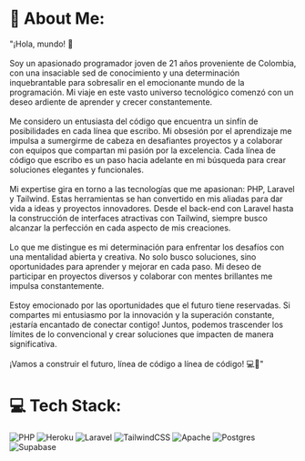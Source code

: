 # 💫 About Me:
"¡Hola, mundo! 👋<br><br>Soy un apasionado programador joven de 21 años proveniente de Colombia, con una insaciable sed de conocimiento y una determinación inquebrantable para sobresalir en el emocionante mundo de la programación. Mi viaje en este vasto universo tecnológico comenzó con un deseo ardiente de aprender y crecer constantemente.<br><br>Me considero un entusiasta del código que encuentra un sinfín de posibilidades en cada línea que escribo. Mi obsesión por el aprendizaje me impulsa a sumergirme de cabeza en desafiantes proyectos y a colaborar con equipos que compartan mi pasión por la excelencia. Cada línea de código que escribo es un paso hacia adelante en mi búsqueda para crear soluciones elegantes y funcionales.<br><br>Mi expertise gira en torno a las tecnologías que me apasionan: PHP, Laravel y Tailwind. Estas herramientas se han convertido en mis aliadas para dar vida a ideas y proyectos innovadores. Desde el back-end con Laravel hasta la construcción de interfaces atractivas con Tailwind, siempre busco alcanzar la perfección en cada aspecto de mis creaciones.<br><br>Lo que me distingue es mi determinación para enfrentar los desafíos con una mentalidad abierta y creativa. No solo busco soluciones, sino oportunidades para aprender y mejorar en cada paso. Mi deseo de participar en proyectos diversos y colaborar con mentes brillantes me impulsa constantemente.<br><br>Estoy emocionado por las oportunidades que el futuro tiene reservadas. Si compartes mi entusiasmo por la innovación y la superación constante, ¡estaría encantado de conectar contigo! Juntos, podemos trascender los límites de lo convencional y crear soluciones que impacten de manera significativa.<br><br>¡Vamos a construir el futuro, línea de código a línea de código! 💻🚀"


# 💻 Tech Stack:
![PHP](https://img.shields.io/badge/php-%23777BB4.svg?style=for-the-badge&logo=php&logoColor=white) ![Heroku](https://img.shields.io/badge/heroku-%23430098.svg?style=for-the-badge&logo=heroku&logoColor=white) ![Laravel](https://img.shields.io/badge/laravel-%23FF2D20.svg?style=for-the-badge&logo=laravel&logoColor=white) ![TailwindCSS](https://img.shields.io/badge/tailwindcss-%2338B2AC.svg?style=for-the-badge&logo=tailwind-css&logoColor=white) ![Apache](https://img.shields.io/badge/apache-%23D42029.svg?style=for-the-badge&logo=apache&logoColor=white) ![Postgres](https://img.shields.io/badge/postgres-%23316192.svg?style=for-the-badge&logo=postgresql&logoColor=white) 	![Supabase](https://img.shields.io/badge/Supabase-3ECF8E?style=for-the-badge&logo=supabase&logoColor=white)
